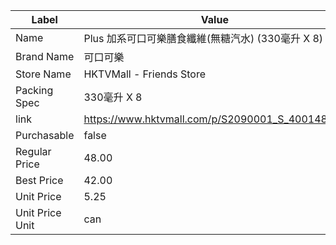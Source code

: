 | Label           | Value                                           |
| --------------- | ----------------------------------------------- |
| Name            | Plus 加系可口可樂膳食纖維(無糖汽水)  (330毫升 X 8)              |
| Brand Name      | 可口可樂                                            |
| Store Name      | HKTVMall - Friends Store                        |
| Packing Spec    | 330毫升 X 8                                       |
| link            | https://www.hktvmall.com/p/S2090001_S_400148_8C |
| Purchasable     | false                                           |
| Regular Price   | 48.00                                           |
| Best Price      | 42.00                                           |
| Unit Price      | 5.25                                            |
| Unit Price Unit | can                                             |

